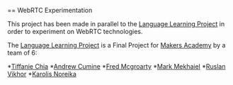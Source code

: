 == WebRTC Experimentation

This project has been made in parallel to the [Language Learning Project](https://github.com/fredmcgroarty/language_learning_project) in order to  experiment on WebRTC technologies. 

The [Language Learning Project](https://github.com/fredmcgroarty/language_learning_project) is a Final Project for [Makers Academy](http://www.makersacademy.com) by a team of 6: 

*[Tiffanie Chia](https://github.com/tiffaniechia)
*[Andrew Cumine](https://github.com/ajcumine)
*[Fred Mcgroarty](https://github.com/fredmcgroarty)
*[Mark Mekhaiel](https://github.com/MarkMekhaiel)
*[Ruslan Vikhor](https://github.com/RuslanVikhor)
*[Karolis Noreika](https://github.com/KanoTheDev)






